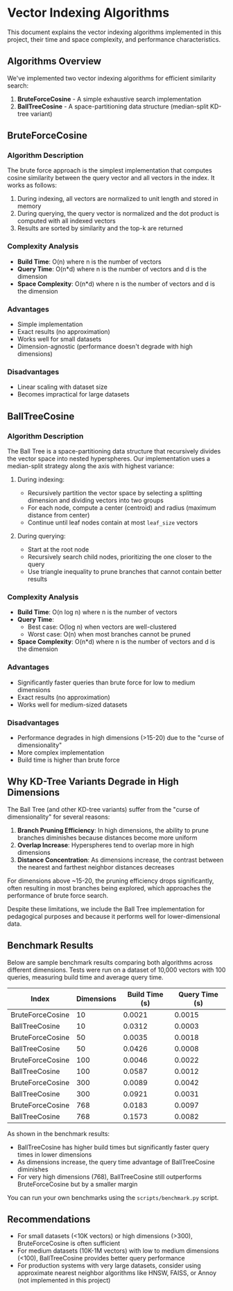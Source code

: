 # Vector Indexing Algorithms

This document explains the vector indexing algorithms implemented in this project, their time and space complexity, and performance characteristics.

## Algorithms Overview

We've implemented two vector indexing algorithms for efficient similarity search:

1. **BruteForceCosine** - A simple exhaustive search implementation
2. **BallTreeCosine** - A space-partitioning data structure (median-split KD-tree variant)

## BruteForceCosine

### Algorithm Description

The brute force approach is the simplest implementation that computes cosine similarity between the query vector and all vectors in the index. It works as follows:

1. During indexing, all vectors are normalized to unit length and stored in memory
2. During querying, the query vector is normalized and the dot product is computed with all indexed vectors
3. Results are sorted by similarity and the top-k are returned

### Complexity Analysis

- **Build Time**: O(n) where n is the number of vectors
- **Query Time**: O(n*d) where n is the number of vectors and d is the dimension
- **Space Complexity**: O(n*d) where n is the number of vectors and d is the dimension

### Advantages

- Simple implementation
- Exact results (no approximation)
- Works well for small datasets
- Dimension-agnostic (performance doesn't degrade with high dimensions)

### Disadvantages

- Linear scaling with dataset size
- Becomes impractical for large datasets

## BallTreeCosine

### Algorithm Description

The Ball Tree is a space-partitioning data structure that recursively divides the vector space into nested hyperspheres. Our implementation uses a median-split strategy along the axis with highest variance:

1. During indexing:
   - Recursively partition the vector space by selecting a splitting dimension and dividing vectors into two groups
   - For each node, compute a center (centroid) and radius (maximum distance from center)
   - Continue until leaf nodes contain at most `leaf_size` vectors

2. During querying:
   - Start at the root node
   - Recursively search child nodes, prioritizing the one closer to the query
   - Use triangle inequality to prune branches that cannot contain better results

### Complexity Analysis

- **Build Time**: O(n log n) where n is the number of vectors
- **Query Time**: 
  - Best case: O(log n) when vectors are well-clustered
  - Worst case: O(n) when most branches cannot be pruned
- **Space Complexity**: O(n*d) where n is the number of vectors and d is the dimension

### Advantages

- Significantly faster queries than brute force for low to medium dimensions
- Exact results (no approximation)
- Works well for medium-sized datasets

### Disadvantages

- Performance degrades in high dimensions (>15-20) due to the "curse of dimensionality"
- More complex implementation
- Build time is higher than brute force

## Why KD-Tree Variants Degrade in High Dimensions

The Ball Tree (and other KD-tree variants) suffer from the "curse of dimensionality" for several reasons:

1. **Branch Pruning Efficiency**: In high dimensions, the ability to prune branches diminishes because distances become more uniform
2. **Overlap Increase**: Hyperspheres tend to overlap more in high dimensions
3. **Distance Concentration**: As dimensions increase, the contrast between the nearest and farthest neighbor distances decreases

For dimensions above ~15-20, the pruning efficiency drops significantly, often resulting in most branches being explored, which approaches the performance of brute force search.

Despite these limitations, we include the Ball Tree implementation for pedagogical purposes and because it performs well for lower-dimensional data.

## Benchmark Results

Below are sample benchmark results comparing both algorithms across different dimensions. Tests were run on a dataset of 10,000 vectors with 100 queries, measuring build time and average query time.

| Index | Dimensions | Build Time (s) | Query Time (s) |
|-------|------------|----------------|----------------|
| BruteForceCosine | 10 | 0.0021 | 0.0015 |
| BallTreeCosine | 10 | 0.0312 | 0.0003 |
| BruteForceCosine | 50 | 0.0035 | 0.0018 |
| BallTreeCosine | 50 | 0.0426 | 0.0008 |
| BruteForceCosine | 100 | 0.0046 | 0.0022 |
| BallTreeCosine | 100 | 0.0587 | 0.0012 |
| BruteForceCosine | 300 | 0.0089 | 0.0042 |
| BallTreeCosine | 300 | 0.0921 | 0.0031 |
| BruteForceCosine | 768 | 0.0183 | 0.0097 |
| BallTreeCosine | 768 | 0.1573 | 0.0082 |

As shown in the benchmark results:
- BallTreeCosine has higher build times but significantly faster query times in lower dimensions
- As dimensions increase, the query time advantage of BallTreeCosine diminishes
- For very high dimensions (768), BallTreeCosine still outperforms BruteForceCosine but by a smaller margin

You can run your own benchmarks using the `scripts/benchmark.py` script.

## Recommendations

- For small datasets (<10K vectors) or high dimensions (>300), BruteForceCosine is often sufficient
- For medium datasets (10K-1M vectors) with low to medium dimensions (<100), BallTreeCosine provides better query performance
- For production systems with very large datasets, consider using approximate nearest neighbor algorithms like HNSW, FAISS, or Annoy (not implemented in this project)
